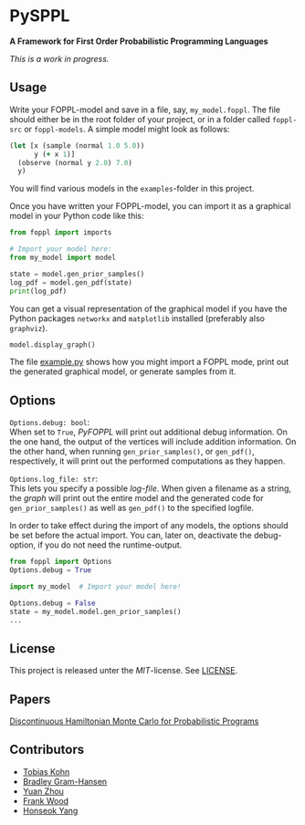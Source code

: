 # PySPPL

**A Framework for First Order Probabilistic Programming Languages**

_This is a work in progress._

## Usage

Write your FOPPL-model and save in a file, say, `my_model.foppl`. The file
should either be in the root folder of your project, or in a folder called
`foppl-src` or `foppl-models`. A simple model might look as follows:
```clojure
(let [x (sample (normal 1.0 5.0))
      y (+ x 1)]
  (observe (normal y 2.0) 7.0)
  y)
```
You will find various models in the `examples`-folder in this project.

Once you have written your FOPPL-model, you can import it as a graphical
model in your Python code like this:

```python
from foppl import imports

# Import your model here:
from my_model import model

state = model.gen_prior_samples()
log_pdf = model.gen_pdf(state)
print(log_pdf)
```

You can get a visual representation of the graphical model if you have
the Python packages `networkx` and `matplotlib` installed (preferably
also `graphviz`).
```python
model.display_graph()
```

The file [example.py](example.py) shows how you might import a FOPPL mode, 
print out the generated graphical model, or generate samples from it. 

## Options

`Options.debug: bool`:  
  When set to `True`, _PyFOPPL_ will print out additional debug information.
  On the one hand, the output of the vertices will include addition
  information. On the other hand, when running `gen_prior_samples()`, or
  `gen_pdf()`, respectively, it will print out the performed computations
  as they happen.
  
`Options.log_file: str`:  
  This lets you specify a possible _log-file_. When given a filename as a
  string, the _graph_ will print out the entire model and the generated
  code for `gen_prior_samples()` as well as `gen_pdf()` to the specified
  logfile.

In order to take effect during the import of any models, the options should
be set before the actual import. You can, later on, deactivate the 
debug-option, if you do not need the runtime-output.
```python
from foppl import Options
Options.debug = True

import my_model  # Import your model here!

Options.debug = False
state = my_model.model.gen_prior_samples()
...
```

## License

This project is released unter the _MIT_-license. 
See [LICENSE](LICENSE).

## Papers
[Discontinuous Hamiltonian Monte Carlo for Probabilistic Programs](https://arxiv.org/abs/1804.03523)

## Contributors

- [Tobias Kohn](https://tobiaskohn.ch)
- [Bradley Gram-Hansen](http://www.robots.ox.ac.uk/~bradley/)
- [Yuan Zhou](https://www.cs.ox.ac.uk/people/yuan.zhou/)
- [Frank Wood](http://www.robots.ox.ac.uk/~fwood/)
- [Honseok Yang](https://sites.google.com/view/hongseokyang/home)

